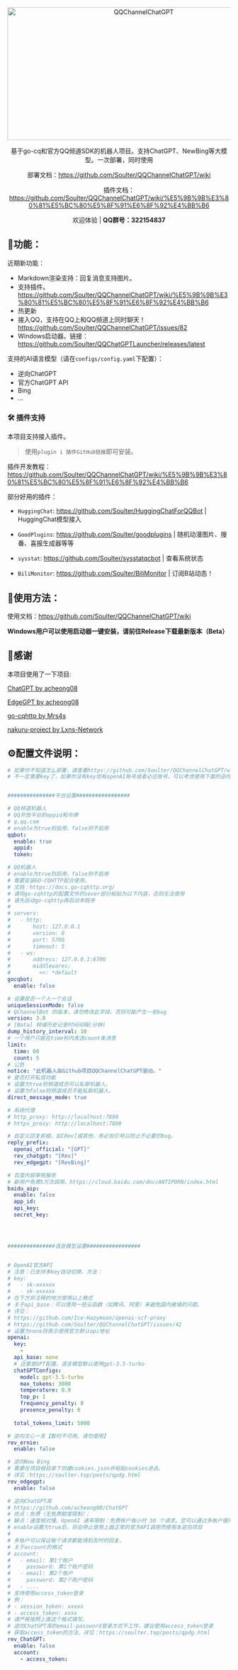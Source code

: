 <div align="center">

<img src="https://socialify.git.ci/Soulter/QQChannelChatGPT/image?description=1&forks=1&issues=1&language=1&name=1&owner=1&pattern=Circuit%20Board&stargazers=1&theme=Light" alt="QQChannelChatGPT" width="600" height="300" />

<!-- [![Language](https://img.shields.io/badge/language-python-green.svg?style=plastic)](https://www.python.org/)
[![License](https://img.shields.io/badge/license-AGPL3-orange.svg?style=plastic)](https://github.com/Soulter/QQChannelChatGPT/blob/master/LICENSE)
![Python](https://img.shields.io/badge/python-3.9+-blue) -->
 
基于go-cq和官方QQ频道SDK的机器人项目。支持ChatGPT、NewBing等大模型。一次部署，同时使用

部署文档：https://github.com/Soulter/QQChannelChatGPT/wiki
 
插件文档：https://github.com/Soulter/QQChannelChatGPT/wiki/%E5%9B%9B%E3%80%81%E5%BC%80%E5%8F%91%E6%8F%92%E4%BB%B6

欢迎体验 | **QQ群号：322154837**

<!-- <img src="https://user-images.githubusercontent.com/37870767/230417115-9dd3c9d5-6b6b-4928-8fe3-82f559208aab.JPG" width="300"></img> -->

</div>

## 🧩功能：

近期新功能：
- Markdown渲染支持：回复消息支持图片。
- 支持插件。https://github.com/Soulter/QQChannelChatGPT/wiki/%E5%9B%9B%E3%80%81%E5%BC%80%E5%8F%91%E6%8F%92%E4%BB%B6
- 热更新
- 接入QQ，支持在QQ上和QQ频道上同时聊天！https://github.com/Soulter/QQChannelChatGPT/issues/82
- Windows启动器。链接：https://github.com/Soulter/QQChatGPTLauncher/releases/latest

支持的AI语言模型（请在`configs/config.yaml`下配置）：
- 逆向ChatGPT
- 官方ChatGPT API
- Bing
- ...
<!-- 
### 基本功能
<details> 
 <summary>✅ 回复符合上下文</summary>

   -  程序向API发送近多次对话内容，模型根据上下文生成回复

   -  你可在`configs/config.yaml`中修改`total_token_limit`来近似控制缓存大小。
 </details> 

<details> 
 <summary>✅ 超额自动切换</summary>

   -  超额时，程序自动切换openai的key，方便快捷
   
</details>

<details> 

 <summary>✅ 支持统计频道、消息数量等信息</summary> 

   -  实现了简单的统计功能

 </details>

<details> 
 <summary>✅ 多并发处理，回复速度快</summary> 
  
   -  使用了协程，理论最高可以支持每个子频道每秒回复5条信息
  
 </details>

<details>
 <summary>✅ 持久化转储历史记录，重启不丢失</summary> 

   -  使用内置的sqlite数据库存储历史记录到本地

   -  方式为定时转储，可在`config.yaml`下修改`dump_history_interval`来修改间隔时间，单位为分钟。
  
 </details>

<details> 
 <summary>✅ 支持多种指令控制</summary> 
  
   -  详见下方`指令功能`
  
 </details>

<details>
<summary>✅ 官方API，稳定</summary>

   -  不使用ChatGPT逆向接口，而使用官方API接口，稳定方便。

   -  QQ频道机器人框架为QQ官方开源的框架，稳定。

</details> -->

<!-- > 关于token：token就相当于是AI中的单词数（但是不等于单词数），`text-davinci-003`模型中最大可以支持`4097`个token。在发送信息时，这个机器人会将用户的历史聊天记录打包发送给ChatGPT，因此，`token`也会相应的累加，为了保证聊天的上下文的逻辑性，就有了缓存token。 -->

### 🛠️ 插件支持

本项目支持接入插件。

> 使用`plugin i 插件GitHub链接`即可安装。

插件开发教程：https://github.com/Soulter/QQChannelChatGPT/wiki/%E5%9B%9B%E3%80%81%E5%BC%80%E5%8F%91%E6%8F%92%E4%BB%B6

部分好用的插件：

- `HuggingChat`: https://github.com/Soulter/HuggingChatForQQBot | HuggingChat模型接入

- `GoodPlugins`: https://github.com/Soulter/goodplugins | 随机动漫图片、搜番、喜报生成器等等

- `sysstat`: https://github.com/Soulter/sysstatqcbot | 查看系统状态

- `BiliMonitor`: https://github.com/Soulter/BiliMonitor | 订阅B站动态！

<!-- 
### 指令

#### OpenAI官方API
在频道内需要先`@`机器人之后再输入指令；在QQ中暂时需要在消息前加上`ai `，不需要@
- `/reset`重置prompt
- `/his`查看历史记录（每个用户都有独立的会话）
- `/his [页码数]`查看不同页码的历史记录。例如`/his 2`查看第2页
- `/token`查看当前缓存的总token数
- `/count` 查看统计
- `/status` 查看chatGPT的配置
- `/help` 查看帮助
- `/key` 动态添加key
- `/set` 人格设置面板
- `/keyword nihao 你好` 设置关键词回复。nihao->你好
- `/bing` 切换为bing
- `/revgpt` 切换为ChatGPT逆向库
- `/画` 画画

#### Bing语言模型
- `/reset`重置prompt
- `/gpt` 切换为OpenAI官方API
- `/revgpt` 切换为ChatGPT逆向库

#### 逆向ChatGPT库语言模型
- `/gpt` 切换为OpenAI官方API
- `/bing` 切换为bing

* 切换模型指令支持临时回复。如`/bing 你好`将会临时使用一次bing模型 -->

## 📰使用方法：

使用文档：https://github.com/Soulter/QQChannelChatGPT/wiki

**Windows用户可以使用启动器一键安装，请前往Release下载最新版本（Beta）**
<!-- 
### 安装第三方库

```shell
pip install -r requirements.txt
```
> ⚠Python版本应>=3.9

### 配置

**详细部署教程链接：**https://github.com/Soulter/QQChannelChatGPT/wiki

### 启动
- 启动main.py -->

## 🙇‍感谢
本项目使用了一下项目:

[ChatGPT by acheong08](https://github.com/acheong08/ChatGPT)

[EdgeGPT by acheong08](https://github.com/acheong08/EdgeGPT)

[go-cqhttp by Mrs4s](https://github.com/Mrs4s/go-cqhttp)

[nakuru-project by Lxns-Network](https://github.com/Lxns-Network/nakuru-project)

<!-- ## 👀部分演示截图

帮助中心（`help`指令）
![)F%2VQA`O)`4BHTXZ653(~9](https://github.com/Soulter/QQChannelChatGPT/assets/37870767/57eaa8c6-6962-4940-823c-2e26b5206cf5)

 -->
## ⚙配置文件说明：
```yaml
# 如果你不知道怎么部署，请查看https://github.com/Soulter/QQChannelChatGPT/wiki
# 不一定需要key了，如果你没有key但有openAI账号或者必应账号，可以考虑使用下面的逆向库


###############平台设置#################

# QQ频道机器人
# QQ开放平台的appid和令牌
# q.qq.com
# enable为true则启用，false则不启用
qqbot:
  enable: true
  appid: 
  token: 

# QQ机器人
# enable为true则启用，false则不启用
# 需要安装GO-CQHTTP配合使用。
# 文档：https://docs.go-cqhttp.org/
# 请将go-cqhttp的配置文件的sever部分粘贴为以下内容，否则无法使用
# 请先启动go-cqhttp再启动本程序
# 
# servers:
#   - http:
#       host: 127.0.0.1
#       version: 0
#       port: 5700
#       timeout: 5
#   - ws:
#       address: 127.0.0.1:6700
#       middlewares:
#         <<: *default
gocqbot:
  enable: false

# 设置是否一个人一个会话
uniqueSessionMode: false
# QChannelBot 的版本，请勿修改此字段，否则可能产生一些bug
version: 3.0
# [Beta] 转储历史记录时间间隔(分钟)
dump_history_interval: 10
# 一个用户只能在time秒内发送count条消息
limit:
  time: 60
  count: 5
# 公告
notice: "此机器人由Github项目QQChannelChatGPT驱动。"
# 是否打开私信功能
# 设置为true则频道成员可以私聊机器人。
# 设置为false则频道成员不能私聊机器人。
direct_message_mode: true

# 系统代理
# http_proxy: http://localhost:7890
# https_proxy: http://localhost:7890

# 自定义回复前缀，如[Rev]或其他，务必加引号以防止不必要的bug。
reply_prefix:
  openai_official: "[GPT]"
  rev_chatgpt: "[Rev]"
  rev_edgegpt: "[RevBing]"

# 百度内容审核服务
# 新用户免费5万次调用。https://cloud.baidu.com/doc/ANTIPORN/index.html
baidu_aip:
  enable: false
  app_id: 
  api_key: 
  secret_key: 




###############语言模型设置#################


# OpenAI官方API
# 注意：已支持多key自动切换，方法：
# key:
#   - sk-xxxxxx
#   - sk-xxxxxx
# 在下方非注释的地方使用以上格式
# 关于api_base：可以使用一些云函数（如腾讯、阿里）来避免国内被墙的问题。
# 详见：
# https://github.com/Ice-Hazymoon/openai-scf-proxy
# https://github.com/Soulter/QQChannelChatGPT/issues/42
# 设置为none则表示使用官方默认api地址
openai:
  key: 
    - 
  api_base: none
  # 这里是GPT配置，语言模型默认使用gpt-3.5-turbo
  chatGPTConfigs:
    model: gpt-3.5-turbo
    max_tokens: 3000
    temperature: 0.9
    top_p: 1
    frequency_penalty: 0
    presence_penalty: 0
    
  total_tokens_limit: 5000

# 逆向文心一言【暂时不可用，请勿使用】
rev_ernie:
  enable: false

# 逆向New Bing
# 需要在项目根目录下创建cookies.json并粘贴cookies进去。
# 详见：https://soulter.top/posts/qpdg.html
rev_edgegpt:
  enable: false

# 逆向ChatGPT库
# https://github.com/acheong08/ChatGPT
# 优点：免费（无免费额度限制）；
# 缺点：速度相对慢。OpenAI 速率限制：免费帐户每小时 50 个请求。您可以通过多帐户循环来绕过它
# enable设置为true后，将会停止使用上面正常的官方API调用而使用本逆向项目
#
# 多账户可以保证每个请求都能得到及时的回复。
# 关于account的格式
# account:
#   - email: 第1个账户
#     password: 第1个账户密码
#   - email: 第2个账户
#     password: 第2个账户密码
#   - ....
# 支持使用access_token登录
# 例：
# - session_token: xxxxx
# - access_token: xxxx
# 请严格按照上面这个格式填写。
# 逆向ChatGPT库的email-password登录方式不工作，建议使用access_token登录
# 获取access_token的方法，详见：https://soulter.top/posts/qpdg.html
rev_ChatGPT:
  enable: false
  account:
    - access_token: 
```
